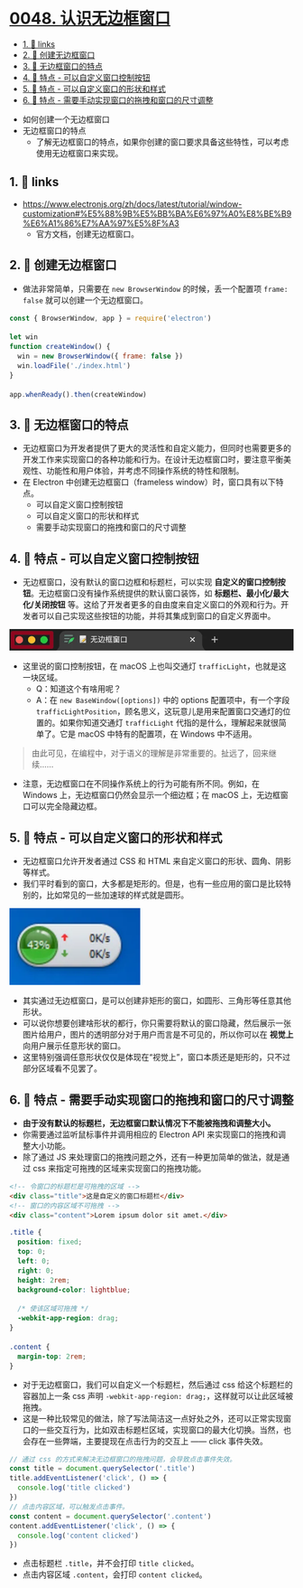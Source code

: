 # [0048. 认识无边框窗口](https://github.com/Tdahuyou/electron/tree/main/0048.%20%E8%AE%A4%E8%AF%86%E6%97%A0%E8%BE%B9%E6%A1%86%E7%AA%97%E5%8F%A3)

<!-- region:toc -->
- [1. 🔗 links](#1--links)
- [2. 📝 创建无边框窗口](#2--创建无边框窗口)
- [3. 📒 无边框窗口的特点](#3--无边框窗口的特点)
- [4. 📒 特点 - 可以自定义窗口控制按钮](#4--特点---可以自定义窗口控制按钮)
- [5. 📒 特点 - 可以自定义窗口的形状和样式](#5--特点---可以自定义窗口的形状和样式)
- [6. 📒 特点 - 需要手动实现窗口的拖拽和窗口的尺寸调整](#6--特点---需要手动实现窗口的拖拽和窗口的尺寸调整)
<!-- endregion:toc -->
- 如何创建一个无边框窗口
- 无边框窗口的特点
  - 了解无边框窗口的特点，如果你创建的窗口要求具备这些特性，可以考虑使用无边框窗口来实现。

## 1. 🔗 links

- https://www.electronjs.org/zh/docs/latest/tutorial/window-customization#%E5%88%9B%E5%BB%BA%E6%97%A0%E8%BE%B9%E6%A1%86%E7%AA%97%E5%8F%A3
  - 官方文档，创建无边框窗口。

## 2. 📝 创建无边框窗口

- 做法非常简单，只需要在 `new BrowserWindow` 的时候，丢一个配置项 `frame: false` 就可以创建一个无边框窗口。

```js
const { BrowserWindow, app } = require('electron')

let win
function createWindow() {
  win = new BrowserWindow({ frame: false })
  win.loadFile('./index.html')
}

app.whenReady().then(createWindow)
```

## 3. 📒 无边框窗口的特点

- 无边框窗口为开发者提供了更大的灵活性和自定义能力，但同时也需要更多的开发工作来实现窗口的各种功能和行为。在设计无边框窗口时，要注意平衡美观性、功能性和用户体验，并考虑不同操作系统的特性和限制。
- 在 Electron 中创建无边框窗口（frameless window）时，窗口具有以下特点。
  - 可以自定义窗口控制按钮
  - 可以自定义窗口的形状和样式
  - 需要手动实现窗口的拖拽和窗口的尺寸调整

## 4. 📒 特点 - 可以自定义窗口控制按钮

- 无边框窗口，没有默认的窗口边框和标题栏，可以实现 **自定义的窗口控制按钮**。无边框窗口没有操作系统提供的默认窗口装饰，如 **标题栏、最小化/最大化/关闭按钮** 等。这给了开发者更多的自由度来自定义窗口的外观和行为。开发者可以自己实现这些按钮的功能，并将其集成到窗口的自定义界面中。

![](md-imgs/2024-10-06-00-14-23.png)

- 这里说的窗口控制按钮，在 macOS 上也叫交通灯 `trafficLight`，也就是这一块区域。
  - Q：知道这个有啥用呢？
  - A：在 `new BaseWindow([options])` 中的 options 配置项中，有一个字段 `trafficLightPosition`，顾名思义，这玩意儿是用来配置窗口交通灯的位置的。如果你知道交通灯 `trafficLight` 代指的是什么，理解起来就很简单了。它是 macOS 中特有的配置项，在 Windows 中不适用。

> 由此可见，在编程中，对于语义的理解是非常重要的。扯远了，回来继续……

- 注意，无边框窗口在不同操作系统上的行为可能有所不同。例如，在 Windows 上，无边框窗口仍然会显示一个细边框；在 macOS 上，无边框窗口可以完全隐藏边框。

## 5. 📒 特点 - 可以自定义窗口的形状和样式

- 无边框窗口允许开发者通过 CSS 和 HTML 来自定义窗口的形状、圆角、阴影等样式。
- 我们平时看到的窗口，大多都是矩形的。但是，也有一些应用的窗口是比较特别的，比如常见的一些加速球的样式就是圆形。

![](md-imgs/2024-10-06-00-16-05.png)

- 其实通过无边框窗口，是可以创建非矩形的窗口，如圆形、三角形等任意其他形状。
- 可以说你想要创建啥形状的都行，你只需要将默认的窗口隐藏，然后展示一张图片给用户，图片的透明部分对于用户而言是不可见的，所以你可以在 **视觉上** 向用户展示任意形状的窗口。
- 这里特别强调任意形状仅仅是体现在“视觉上”，窗口本质还是矩形的，只不过部分区域看不见罢了。

## 6. 📒 特点 - 需要手动实现窗口的拖拽和窗口的尺寸调整

- **由于没有默认的标题栏，无边框窗口默认情况下不能被拖拽和调整大小。**
- 你需要通过监听鼠标事件并调用相应的 Electron API 来实现窗口的拖拽和调整大小功能。
- 除了通过 JS 来处理窗口的拖拽问题之外，还有一种更加简单的做法，就是通过 css 来指定可拖拽的区域来实现窗口的拖拽功能。

```html
<!-- 令窗口的标题栏是可拖拽的区域 -->
<div class="title">这是自定义的窗口标题栏</div>
<!-- 窗口的内容区域不可拖拽 -->
<div class="content">Lorem ipsum dolor sit amet.</div>
```

```css
.title {
  position: fixed;
  top: 0;
  left: 0;
  right: 0;
  height: 2rem;
  background-color: lightblue;

  /* 使该区域可拖拽 */
  -webkit-app-region: drag;
}

.content {
  margin-top: 2rem;
}
```

- 对于无边框窗口，我们可以自定义一个标题栏，然后通过 css 给这个标题栏的容器加上一条 css 声明 `-webkit-app-region: drag;`，这样就可以让此区域被拖拽。
- 这是一种比较常见的做法，除了写法简洁这一点好处之外，还可以正常实现窗口的一些交互行为，比如双击标题栏区域，实现窗口的最大化切换。当然，也会存在一些弊端，主要提现在点击行为的交互上 —— click 事件失效。

```js
// 通过 css 的方式来解决无边框窗口的拖拽问题，会导致点击事件失效。
const title = document.querySelector('.title')
title.addEventListener('click', () => {
  console.log('title clicked')
})
// 点击内容区域，可以触发点击事件。
const content = document.querySelector('.content')
content.addEventListener('click', () => {
  console.log('content clicked')
})
```

- 点击标题栏 `.title`，并不会打印 `title clicked`。
- 点击内容区域 `.content`，会打印 `content clicked`。





